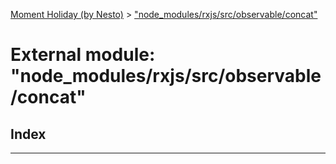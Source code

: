 [Moment Holiday (by Nesto)](../README.md) > ["node_modules/rxjs/src/observable/concat"](../modules/_node_modules_rxjs_src_observable_concat_.md)

# External module: "node_modules/rxjs/src/observable/concat"

## Index

---


